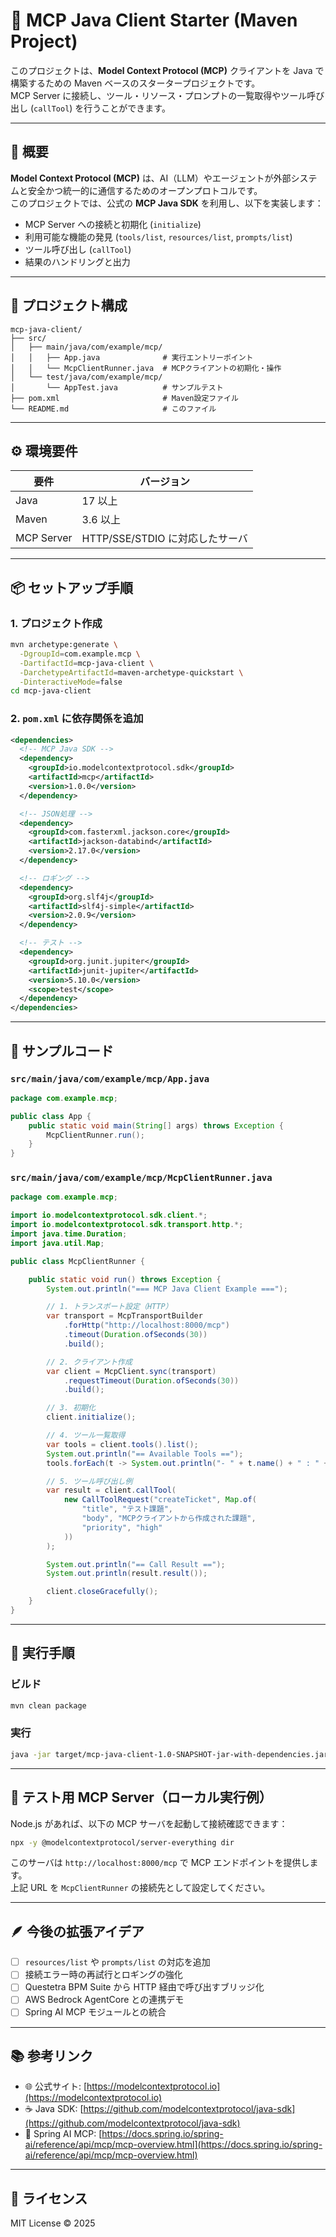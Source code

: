 # 🧩 MCP Java Client Starter (Maven Project)

このプロジェクトは、**Model Context Protocol (MCP)** クライアントを Java で構築するための Maven ベースのスタータープロジェクトです。  
MCP Server に接続し、ツール・リソース・プロンプトの一覧取得やツール呼び出し (`callTool`) を行うことができます。

---

## 🚀 概要

**Model Context Protocol (MCP)** は、AI（LLM）やエージェントが外部システムと安全かつ統一的に通信するためのオープンプロトコルです。  
このプロジェクトでは、公式の **MCP Java SDK** を利用し、以下を実装します：

- MCP Server への接続と初期化 (`initialize`)
- 利用可能な機能の発見 (`tools/list`, `resources/list`, `prompts/list`)
- ツール呼び出し (`callTool`)
- 結果のハンドリングと出力

---

## 📁 プロジェクト構成

```
mcp-java-client/
├── src/
│   ├── main/java/com/example/mcp/
│   │   ├── App.java              # 実行エントリーポイント
│   │   └── McpClientRunner.java  # MCPクライアントの初期化・操作
│   └── test/java/com/example/mcp/
│       └── AppTest.java          # サンプルテスト
├── pom.xml                       # Maven設定ファイル
└── README.md                     # このファイル
```

---

## ⚙️ 環境要件

| 要件 | バージョン |
|------|-------------|
| Java | 17 以上 |
| Maven | 3.6 以上 |
| MCP Server | HTTP/SSE/STDIO に対応したサーバ |

---

## 📦 セットアップ手順

### 1. プロジェクト作成
```bash
mvn archetype:generate \
  -DgroupId=com.example.mcp \
  -DartifactId=mcp-java-client \
  -DarchetypeArtifactId=maven-archetype-quickstart \
  -DinteractiveMode=false
cd mcp-java-client
```

### 2. `pom.xml` に依存関係を追加

```xml
<dependencies>
  <!-- MCP Java SDK -->
  <dependency>
    <groupId>io.modelcontextprotocol.sdk</groupId>
    <artifactId>mcp</artifactId>
    <version>1.0.0</version>
  </dependency>

  <!-- JSON処理 -->
  <dependency>
    <groupId>com.fasterxml.jackson.core</groupId>
    <artifactId>jackson-databind</artifactId>
    <version>2.17.0</version>
  </dependency>

  <!-- ロギング -->
  <dependency>
    <groupId>org.slf4j</groupId>
    <artifactId>slf4j-simple</artifactId>
    <version>2.0.9</version>
  </dependency>

  <!-- テスト -->
  <dependency>
    <groupId>org.junit.jupiter</groupId>
    <artifactId>junit-jupiter</artifactId>
    <version>5.10.0</version>
    <scope>test</scope>
  </dependency>
</dependencies>
```

---

## 🧠 サンプルコード

### `src/main/java/com/example/mcp/App.java`

```java
package com.example.mcp;

public class App {
    public static void main(String[] args) throws Exception {
        McpClientRunner.run();
    }
}
```

### `src/main/java/com/example/mcp/McpClientRunner.java`

```java
package com.example.mcp;

import io.modelcontextprotocol.sdk.client.*;
import io.modelcontextprotocol.sdk.transport.http.*;
import java.time.Duration;
import java.util.Map;

public class McpClientRunner {

    public static void run() throws Exception {
        System.out.println("=== MCP Java Client Example ===");

        // 1. トランスポート設定（HTTP）
        var transport = McpTransportBuilder
            .forHttp("http://localhost:8000/mcp")
            .timeout(Duration.ofSeconds(30))
            .build();

        // 2. クライアント作成
        var client = McpClient.sync(transport)
            .requestTimeout(Duration.ofSeconds(30))
            .build();

        // 3. 初期化
        client.initialize();

        // 4. ツール一覧取得
        var tools = client.tools().list();
        System.out.println("== Available Tools ==");
        tools.forEach(t -> System.out.println("- " + t.name() + " : " + t.description()));

        // 5. ツール呼び出し例
        var result = client.callTool(
            new CallToolRequest("createTicket", Map.of(
                "title", "テスト課題",
                "body", "MCPクライアントから作成された課題",
                "priority", "high"
            ))
        );

        System.out.println("== Call Result ==");
        System.out.println(result.result());

        client.closeGracefully();
    }
}
```

---

## 🧪 実行手順

### ビルド
```bash
mvn clean package
```

### 実行
```bash
java -jar target/mcp-java-client-1.0-SNAPSHOT-jar-with-dependencies.jar
```

---

## 🧰 テスト用 MCP Server（ローカル実行例）

Node.js があれば、以下の MCP サーバを起動して接続確認できます：

```bash
npx -y @modelcontextprotocol/server-everything dir
```

このサーバは `http://localhost:8000/mcp` で MCP エンドポイントを提供します。  
上記 URL を `McpClientRunner` の接続先として設定してください。

---

## 🪶 今後の拡張アイデア

- [ ] `resources/list` や `prompts/list` の対応を追加
- [ ] 接続エラー時の再試行とロギングの強化
- [ ] Questetra BPM Suite から HTTP 経由で呼び出すブリッジ化
- [ ] AWS Bedrock AgentCore との連携デモ
- [ ] Spring AI MCP モジュールとの統合

---

## 📚 参考リンク

- 🌐 公式サイト: [https://modelcontextprotocol.io](https://modelcontextprotocol.io)
- ☕ Java SDK: [https://github.com/modelcontextprotocol/java-sdk](https://github.com/modelcontextprotocol/java-sdk)
- 🧩 Spring AI MCP: [https://docs.spring.io/spring-ai/reference/api/mcp/mcp-overview.html](https://docs.spring.io/spring-ai/reference/api/mcp/mcp-overview.html)

---

## 🧾 ライセンス

MIT License © 2025
